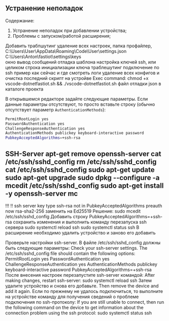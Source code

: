 ## Устранение неполадок

Содержание:

1. Устранение неполадок при добавлении устройства;
2. Проблемы с запуском/работой расширения;

Добавить траблшутинг
удаление всех настроек, папка профайлер,
C:\Users\User\AppData\Roaming\Code\User\settings.json
C:\Users\Anton\fastiot\settings\keys\
окно вывод сообщений
отладка шаблона
настройка ключей ssh, или целиком строка инициализации ключа
траблешутинг подключение по ssh пример как сейчас и где смотреть логи
удаление всех конфигов и очистка
последний скрипт на устройве
Exec command: chmod +x vscode-dotnetfastiot.sh && ./vscode-dotnetfastiot.sh
файл отладки json в каталоге проекта

В открывшемся редакторе задайте следующие параметры. Если данные параметры отсутствуют, то просто вставьте строку (обычно отсутствует параметр `AuthenticationMethods`):

```bash
PermitRootLogin yes
PasswordAuthentication yes
ChallengeResponseAuthentication yes
AuthenticationMethods publickey keyboard-interactive password
PubkeyAcceptedAlgorithms=+ssh-rsa
```
SSH-Server
apt-get remove openssh-server
cat /etc/ssh/sshd_config
rm /etc/ssh/sshd_config
cat /etc/ssh/sshd_config
sudo apt-get update
sudo apt-get upgrade
sudo dpkg --configure -a
mcedit /etc/ssh/sshd_config
sudo apt-get install -y openssh-server mc
---
!!!
!! ssh server key type ssh-rsa not in PubkeyAcceptedAlgorithms preauth
now rsa-sha2-256 заменить на Ed25519
Решение:
sudo mcedit /etc/ssh/sshd_config
Добавить строку
PubkeyAcceptedAlgorithms=+ssh-rsa
сохранить изменения и выполнить команду перезапуска ssh сервера
sudo systemctl reload ssh
sudo systemctl status ssh
В расширение необходимо удалить устройство и заново его добавить

Проверьте настройки ssh-server. В файле  /etc/ssh/sshd_config должны быть следующие параметры:
Check your ssh-server settings. The /etc/ssh/sshd_config file should contain the following options:
PermitRootLogin yes
PasswordAuthentication yes
ChallengeResponseAuthentication yes
AuthenticationMethods publickey keyboard-interactive password
PubkeyAcceptedAlgorithms=+ssh-rsa
После внесения настроек перезапустите ssh-server командой:
After making changes, restart ssh-server:
sudo systemctl reload ssh
Затем удалите устройство и снова его добавьте.
Then remove the device and add it again.
Если по прежнему не удалось подключиться, то выполните на устройстве команду для получения сведений о проблеме подключения по ssh-протоколу:
If you are still unable to connect, then run the following command on the device to get information about the connection problem using the ssh protocol:
sudo systemctl status ssh
